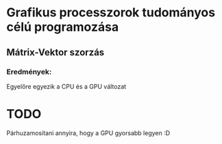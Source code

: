 # Grafikus processzorok tudományos célú programozása
## Mátrix-Vektor szorzás
### Eredmények:
Egyelőre egyezik a CPU és a GPU változat
# TODO
Párhuzamosítani annyira, hogy a GPU gyorsabb legyen :D
